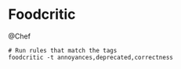 # Foodcritic
@Chef

	# Run rules that match the tags
	foodcritic -t annoyances,deprecated,correctness

